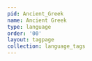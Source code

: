 ```yaml
---
pid: Ancient_Greek
name: Ancient Greek
type: language
order: '00'
layout: tagpage
collection: language_tags
---
```

